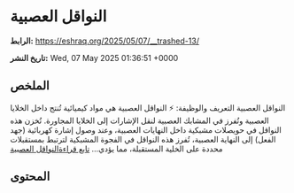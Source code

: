 # النواقل العصبية

**الرابط:** https://eshraq.org/2025/05/07/__trashed-13/

**تاريخ النشر:** Wed, 07 May 2025 01:36:51 +0000

## الملخص

النواقل العصبية التعريف والوظيفة: ⚡ النواقل العصبية هي مواد كيميائية تُنتج داخل الخلايا العصبية وتُفرز في المشابك العصبية لنقل الإشارات إلى الخلايا المجاورة. تُخزن هذه النواقل في حويصلات مشبكية داخل النهايات العصبية، وعند وصول إشارة كهربائية (جهد الفعل) إلى النهاية العصبية، تُفرز هذه النواقل في الفجوة المشبكية لترتبط بمستقبلات محددة على الخلية المستقبلة، مما يؤدي&#8230; <a class="more-link" href="https://eshraq.org/2025/05/07/__trashed-13/">تابع قراءة<span class="screen-reader-text">النواقل العصبية</span></a>

## المحتوى


